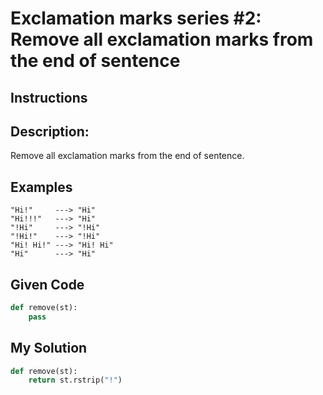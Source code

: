 # Exclamation marks series #2: Remove all exclamation marks from the end of sentence

## Instructions

## Description:

Remove all exclamation marks from the end of sentence.

## Examples

```
"Hi!"     ---> "Hi"
"Hi!!!"   ---> "Hi"
"!Hi"     ---> "!Hi"
"!Hi!"    ---> "!Hi"
"Hi! Hi!" ---> "Hi! Hi"
"Hi"      ---> "Hi"
```

## Given Code
```python
def remove(st):
    pass
```

## My Solution
```python
def remove(st):
    return st.rstrip("!")
```
